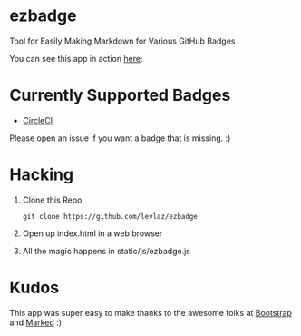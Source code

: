 # ezbadge
Tool for Easily Making Markdown for Various GitHub Badges 

You can see this app in action [here](http://ezbadge.levlaz.org):  

# Currently Supported Badges 

* [CircleCI](https://circleci.com)

Please open an issue if you want a badge that is missing. :) 

# Hacking  

1. Clone this Repo 

    `git clone https://github.com/levlaz/ezbadge`

2. Open up index.html in a web browser 

3. All the magic happens in static/js/ezbadge.js 

# Kudos 

This app was super easy to make thanks to the awesome folks at [Bootstrap](https://github.com/twbs/bootstrap) and [Marked](https://github.com/chjj/marked) :) 